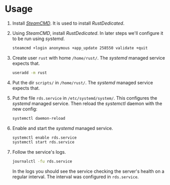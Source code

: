 # Usage

1. Install [_SteamCMD_](https://developer.valvesoftware.com/wiki/SteamCMD). It is
   used to install _RustDedicated_.

2. Using _SteamCMD_, install _RustDedicated_. In later steps we'll configure
   it to be run using _systemd_.

   ```bash
   steamcmd +login anonymous +app_update 258550 validate +quit
   ```

3. Create user `rust` with home `/home/rust/`. The _systemd_ managed service
   expects that.

   ```bash
   useradd -m rust
   ```

4. Put the dir `scripts/` in `/home/rust/`. The _systemd_ managed service
   expects that.

5. Put the file `rds.service` in `/etc/systemd/system/`. This configures the
   _systemd_ managed service. Then reload the _systemctl_ daemon with the new
   config:

   ```bash
   systemctl daemon-reload
   ```

6. Enable and start the _systemd_ managed service.

   ```bash
   systemctl enable rds.service
   systemctl start rds.service
   ```

7. Follow the service's logs.

   ```bash
   journalctl -fu rds.service
   ```

   In the logs you should see the service checking the server's health on a
   regular interval. The interval was configured in `rds.service`.
